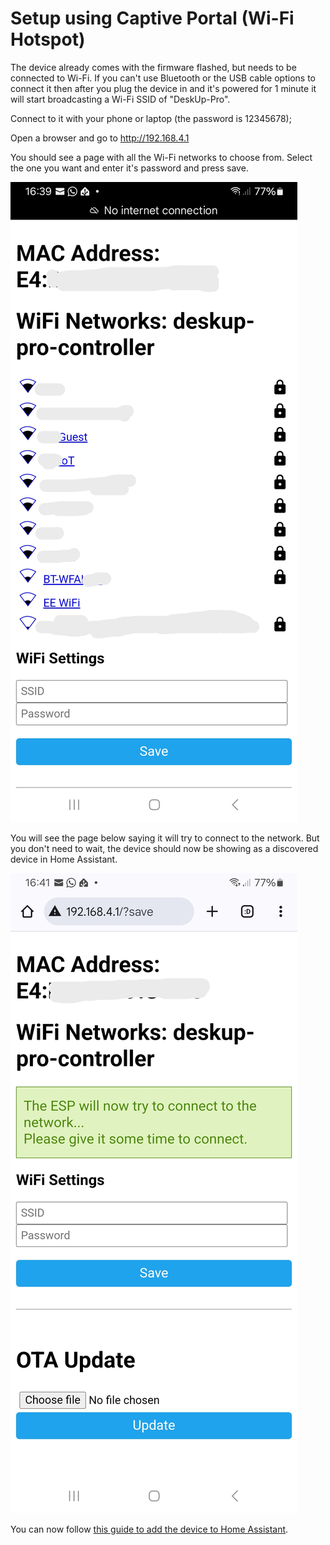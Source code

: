 # Setup using Captive Portal (Wi-Fi Hotspot)

The device already comes with the firmware flashed, but needs to be connected to Wi-Fi.
If you can't use Bluetooth or the USB cable options to connect it then after you plug the device in and it's powered for 1 minute it will start broadcasting a Wi-Fi SSID of "DeskUp-Pro".

Connect to it with your phone or laptop (the password is 12345678); 

Open a browser and go to http://192.168.4.1

You should see a page with all the Wi-Fi networks to choose from.  Select the one you want and enter it's password and press save.

![](images/Setup-CaptivePortal-WiFi-SSIDs.PNG)

You will see the page below saying it will try to connect to the network.  But you don't need to wait, the device should now be showing as a discovered device in Home Assistant.

![](images/Setup-CaptivePortal-WiFi-Save.PNG)

You can now follow [this guide to add the device to Home Assistant](add-to-home-assistant.md).

